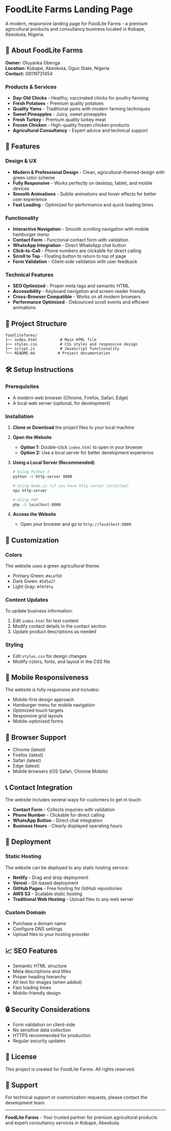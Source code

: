 # FoodLite Farms Landing Page

A modern, responsive landing page for FoodLite Farms - a premium agricultural products and consultancy business located in Kobape, Abeokuta, Nigeria.

## 🌾 About FoodLite Farms

**Owner:** Oluyanka Gbenga  
**Location:** Kobape, Abeokuta, Ogun State, Nigeria  
**Contact:** 08119731454

### Products & Services
- **Day-Old Chicks** - Healthy, vaccinated chicks for poultry farming
- **Fresh Potatoes** - Premium quality potatoes
- **Quality Yams** - Traditional yams with modern farming techniques
- **Sweet Pineapples** - Juicy, sweet pineapples
- **Fresh Turkey** - Premium quality turkey meat
- **Frozen Chicken** - High-quality frozen chicken products
- **Agricultural Consultancy** - Expert advice and technical support

## 🚀 Features

### Design & UX
- **Modern & Professional Design** - Clean, agricultural-themed design with green color scheme
- **Fully Responsive** - Works perfectly on desktop, tablet, and mobile devices
- **Smooth Animations** - Subtle animations and hover effects for better user experience
- **Fast Loading** - Optimized for performance and quick loading times

### Functionality
- **Interactive Navigation** - Smooth scrolling navigation with mobile hamburger menu
- **Contact Form** - Functional contact form with validation
- **WhatsApp Integration** - Direct WhatsApp chat button
- **Click-to-Call** - Phone numbers are clickable for direct calling
- **Scroll to Top** - Floating button to return to top of page
- **Form Validation** - Client-side validation with user feedback

### Technical Features
- **SEO Optimized** - Proper meta tags and semantic HTML
- **Accessibility** - Keyboard navigation and screen reader friendly
- **Cross-Browser Compatible** - Works on all modern browsers
- **Performance Optimized** - Debounced scroll events and efficient animations

## 📁 Project Structure

```
foodlitefarms/
├── index.html          # Main HTML file
├── styles.css          # CSS styles and responsive design
├── script.js           # JavaScript functionality
└── README.md          # Project documentation
```

## 🛠️ Setup Instructions

### Prerequisites
- A modern web browser (Chrome, Firefox, Safari, Edge)
- A local web server (optional, for development)

### Installation

1. **Clone or Download** the project files to your local machine

2. **Open the Website**
   - **Option 1:** Double-click `index.html` to open in your browser
   - **Option 2:** Use a local server for better development experience

3. **Using a Local Server (Recommended)**
   ```bash
   # Using Python 3
   python -m http.server 8000
   
   # Using Node.js (if you have http-server installed)
   npx http-server
   
   # Using PHP
   php -S localhost:8000
   ```

4. **Access the Website**
   - Open your browser and go to `http://localhost:8000`

## 🎨 Customization

### Colors
The website uses a green agricultural theme:
- Primary Green: `#4caf50`
- Dark Green: `#2d5a27`
- Light Gray: `#f8f9fa`

### Content Updates
To update business information:
1. Edit `index.html` for text content
2. Modify contact details in the contact section
3. Update product descriptions as needed

### Styling
- Edit `styles.css` for design changes
- Modify colors, fonts, and layout in the CSS file

## 📱 Mobile Responsiveness

The website is fully responsive and includes:
- Mobile-first design approach
- Hamburger menu for mobile navigation
- Optimized touch targets
- Responsive grid layouts
- Mobile-optimized forms

## 🔧 Browser Support

- Chrome (latest)
- Firefox (latest)
- Safari (latest)
- Edge (latest)
- Mobile browsers (iOS Safari, Chrome Mobile)

## 📞 Contact Integration

The website includes several ways for customers to get in touch:
- **Contact Form** - Collects inquiries with validation
- **Phone Number** - Clickable for direct calling
- **WhatsApp Button** - Direct chat integration
- **Business Hours** - Clearly displayed operating hours

## 🚀 Deployment

### Static Hosting
The website can be deployed to any static hosting service:
- **Netlify** - Drag and drop deployment
- **Vercel** - Git-based deployment
- **GitHub Pages** - Free hosting for GitHub repositories
- **AWS S3** - Scalable static hosting
- **Traditional Web Hosting** - Upload files to any web server

### Custom Domain
- Purchase a domain name
- Configure DNS settings
- Upload files to your hosting provider

## 📈 SEO Features

- Semantic HTML structure
- Meta descriptions and titles
- Proper heading hierarchy
- Alt text for images (when added)
- Fast loading times
- Mobile-friendly design

## 🔒 Security Considerations

- Form validation on client-side
- No sensitive data collection
- HTTPS recommended for production
- Regular security updates

## 📝 License

This project is created for FoodLite Farms. All rights reserved.

## 🤝 Support

For technical support or customization requests, please contact the development team.

---

**FoodLite Farms** - Your trusted partner for premium agricultural products and expert consultancy services in Kobape, Abeokuta.
